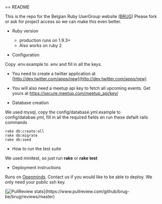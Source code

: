 == README

This is the repo for the Belgian Ruby UserGroup website ([BRUG](http://brug.be))
Please fork or ask for project access so we can make this even better.

* Ruby version
  * production runs on 1.9.3+
  * Also works on ruby 2

* Configuration

Copy .env.example to .env and fill in all the keys.

* You need to create a twitter application at [http://dev.twitter.com/apps/new](http://dev.twitter.com/apps/new)
* You will also need a meetup api key to fetch all upcoming events. Get yours at https://secure.meetup.com/meetup_api/key/

* Database creation

We used mysql, copy the config/database.yml.example to config/databae.yml, fill in all the required fields en run these defailt rails commands

    rake db:create:all
    rake db:migrate
    rake db:seed

* How to run the test suite

We used minitest, so just run **rake** or **rake test**

* Deployment instructions

Runs on [Openminds](http://openminds.be). Contact us if you would like to be able to deploy. We only need your public ssh key.

[![PullReview
stats](https://www.pullreview.com/github/brug-be/brug/badges/master.svg?)](https://www.pullreview.com/github/brug-be/brug/reviews/master)

